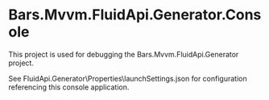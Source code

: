 # Bars.Mvvm.FluidApi.Generator.Console

This project is used for debugging the Bars.Mvvm.FluidApi.Generator project.

See FluidApi.Generator\Properties\launchSettings.json for configuration referencing this console application.
